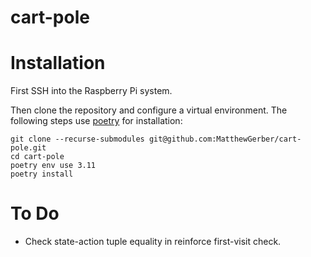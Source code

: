 # cart-pole

# Installation
First SSH into the Raspberry Pi system.

Then clone the repository and configure a virtual environment. The following steps use 
[poetry](https://python-poetry.org/) for installation:

```shell
git clone --recurse-submodules git@github.com:MatthewGerber/cart-pole.git
cd cart-pole
poetry env use 3.11
poetry install
```

# To Do
* Check state-action tuple equality in reinforce first-visit check.
